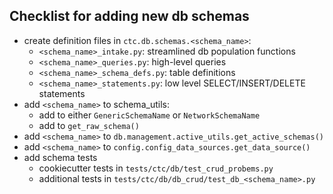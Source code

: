 
## Checklist for adding new db schemas
- create definition files in `ctc.db.schemas.<schema_name>`:
    - `<schema_name>_intake.py`: streamlined db population functions
    - `<schema_name>_queries.py`: high-level queries
    - `<schema_name>_schema_defs.py`: table definitions
    - `<schema_name>_statements.py`: low level SELECT/INSERT/DELETE statements
- add `<schema_name>` to schema_utils:
    - add to either `GenericSchemaName` or `NetworkSchemaName`
    - add to `get_raw_schema()`
- add `<schema_name>` to `db.management.active_utils.get_active_schemas()`
- add `<schema_name>` to `config.config_data_sources.get_data_source()`
- add schema tests
    - cookiecutter tests in `tests/ctc/db/test_crud_probems.py`
    - additional tests in `tests/ctc/db/db_crud/test_db_<schema_name>.py`

